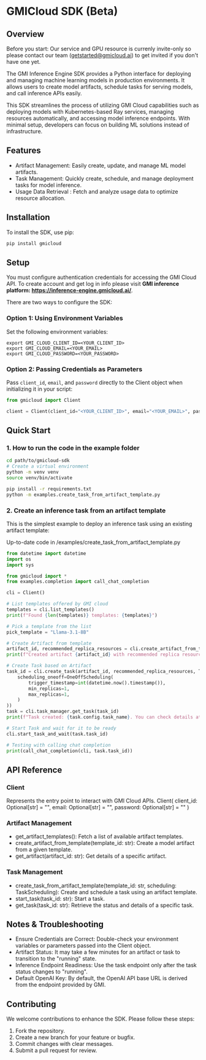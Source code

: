 # GMICloud SDK (Beta)

## Overview
Before you start: Our service and GPU resource is currenly invite-only so please contact our team (getstarted@gmicloud.ai) to get invited if you don't have one yet.

The GMI Inference Engine SDK provides a Python interface for deploying and managing machine learning models in production environments. It allows users to create model artifacts, schedule tasks for serving models, and call inference APIs easily.

This SDK streamlines the process of utilizing GMI Cloud capabilities such as deploying models with Kubernetes-based Ray services, managing resources automatically, and accessing model inference endpoints. With minimal setup, developers can focus on building ML solutions instead of infrastructure.

## Features

- Artifact Management: Easily create, update, and manage ML model artifacts.
- Task Management: Quickly create, schedule, and manage deployment tasks for model inference.
- Usage Data Retrieval : Fetch and analyze usage data to optimize resource allocation.

## Installation

To install the SDK, use pip:

```bash
pip install gmicloud
```

## Setup

You must configure authentication credentials for accessing the GMI Cloud API. 
To create account and get log in info please visit **GMI inference platform: https://inference-engine.gmicloud.ai/**.

There are two ways to configure the SDK:

### Option 1: Using Environment Variables

Set the following environment variables:

```shell
export GMI_CLOUD_CLIENT_ID=<YOUR_CLIENT_ID>
export GMI_CLOUD_EMAIL=<YOUR_EMAIL>
export GMI_CLOUD_PASSWORD=<YOUR_PASSWORD>
```

### Option 2: Passing Credentials as Parameters

Pass `client_id`, `email`, and `password` directly to the Client object when initializing it in your script:

```python
from gmicloud import Client

client = Client(client_id="<YOUR_CLIENT_ID>", email="<YOUR_EMAIL>", password="<YOUR_PASSWORD>")
```

## Quick Start

### 1. How to run the code in the example folder
```bash
cd path/to/gmicloud-sdk
# Create a virtual environment
python -m venv venv
source venv/bin/activate

pip install -r requirements.txt
python -m examples.create_task_from_artifact_template.py
```

### 2. Create an inference task from an artifact template

This is the simplest example to deploy an inference task using an existing artifact template:

Up-to-date code in /examples/create_task_from_artifact_template.py

```python
from datetime import datetime
import os
import sys

from gmicloud import *
from examples.completion import call_chat_completion

cli = Client()

# List templates offered by GMI cloud 
templates = cli.list_templates()
print(f"Found {len(templates)} templates: {templates}")

# Pick a template from the list
pick_template = "Llama-3.1-8B"

# Create Artifact from template
artifact_id, recommended_replica_resources = cli.create_artifact_from_template(templates[0])
print(f"Created artifact {artifact_id} with recommended replica resources: {recommended_replica_resources}")

# Create Task based on Artifact
task_id = cli.create_task(artifact_id, recommended_replica_resources, TaskScheduling(
    scheduling_oneoff=OneOffScheduling(
        trigger_timestamp=int(datetime.now().timestamp()),
        min_replicas=1,
        max_replicas=1,
    )
))
task = cli.task_manager.get_task(task_id)
print(f"Task created: {task.config.task_name}. You can check details at https://inference-engine.gmicloud.ai/user-console/task")

# Start Task and wait for it to be ready
cli.start_task_and_wait(task.task_id)

# Testing with calling chat completion
print(call_chat_completion(cli, task.task_id))

```

## API Reference

### Client

Represents the entry point to interact with GMI Cloud APIs.
Client(
client_id: Optional[str] = "",
email: Optional[str] = "",
password: Optional[str] = ""
)

### Artifact Management

* get_artifact_templates(): Fetch a list of available artifact templates.
* create_artifact_from_template(template_id: str): Create a model artifact from a given template.
* get_artifact(artifact_id: str): Get details of a specific artifact.

### Task Management

* create_task_from_artifact_template(template_id: str, scheduling: TaskScheduling): Create and schedule a task using an
  artifact template.
* start_task(task_id: str): Start a task.
* get_task(task_id: str): Retrieve the status and details of a specific task.

## Notes & Troubleshooting

* Ensure Credentials are Correct: Double-check your environment variables or parameters passed into the Client object.
* Artifact Status: It may take a few minutes for an artifact or task to transition to the "running" state.
* Inference Endpoint Readiness: Use the task endpoint only after the task status changes to "running".
* Default OpenAI Key: By default, the OpenAI API base URL is derived from the endpoint provided by GMI.

## Contributing

We welcome contributions to enhance the SDK. Please follow these steps:

1. Fork the repository.
2. Create a new branch for your feature or bugfix.
3. Commit changes with clear messages.
4. Submit a pull request for review.
